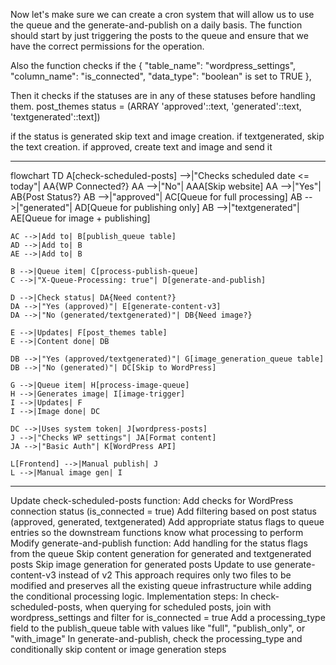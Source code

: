 Now let's make sure we can create a cron system that will allow us to use the queue and the generate-and-publish on a daily basis. The function should start by just triggering the posts to the queue and ensure that we have the correct permissions for the operation.

Also the function checks if the 
  {
    "table_name": "wordpress_settings",
    "column_name": "is_connected",
    "data_type": "boolean" is set to TRUE
  },

  Then it checks if the statuses are in any of these statuses before handling them. 
  post_themes status = (ARRAY 'approved'::text, 'generated'::text,  'textgenerated'::text])

  if the status is generated skip text and image creation. 
  if textgenerated, skip the text creation.
  if approved, create text and image and send it


---

flowchart TD
    A[check-scheduled-posts] -->|"Checks scheduled date <= today"| AA{WP Connected?}
    AA -->|"No"| AAA[Skip website]
    AA -->|"Yes"| AB{Post Status?}
    AB -->|"approved"| AC[Queue for full processing]
    AB -->|"generated"| AD[Queue for publishing only]
    AB -->|"textgenerated"| AE[Queue for image + publishing]
    
    AC -->|Add to| B[publish_queue table]
    AD -->|Add to| B
    AE -->|Add to| B
    
    B -->|Queue item| C[process-publish-queue]
    C -->|"X-Queue-Processing: true"| D[generate-and-publish]
    
    D -->|Check status| DA{Need content?}
    DA -->|"Yes (approved)"| E[generate-content-v3]
    DA -->|"No (generated/textgenerated)"| DB{Need image?}
    
    E -->|Updates| F[post_themes table]
    E -->|Content done| DB
    
    DB -->|"Yes (approved/textgenerated)"| G[image_generation_queue table]
    DB -->|"No (generated)"| DC[Skip to WordPress]
    
    G -->|Queue item| H[process-image-queue]
    H -->|Generates image| I[image-trigger]
    I -->|Updates| F
    I -->|Image done| DC
    
    DC -->|Uses system token| J[wordpress-posts]
    J -->|"Checks WP settings"| JA[Format content]
    JA -->|"Basic Auth"| K[WordPress API]
    
    L[Frontend] -->|Manual publish| J
    L -->|Manual image gen| I
    
---



Update check-scheduled-posts function:
Add checks for WordPress connection status (is_connected = true)
Add filtering based on post status (approved, generated, textgenerated)
Add appropriate status flags to queue entries so the downstream functions know what processing to perform
Modify generate-and-publish function:
Add handling for the status flags from the queue
Skip content generation for generated and textgenerated posts
Skip image generation for generated posts
Update to use generate-content-v3 instead of v2
This approach requires only two files to be modified and preserves all the existing queue infrastructure while adding the conditional processing logic.
Implementation steps:
In check-scheduled-posts, when querying for scheduled posts, join with wordpress_settings and filter for is_connected = true
Add a processing_type field to the publish_queue table with values like "full", "publish_only", or "with_image"
In generate-and-publish, check the processing_type and conditionally skip content or image generation steps
